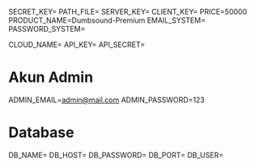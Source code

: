 SECRET_KEY=
PATH_FILE=
SERVER_KEY=
CLIENT_KEY=
PRICE=50000
PRODUCT_NAME=Dumbsound-Premium
EMAIL_SYSTEM=
PASSWORD_SYSTEM=

CLOUD_NAME=
API_KEY=
API_SECRET=

# Akun Admin

ADMIN_EMAIL=admin@mail.com
ADMIN_PASSWORD=123

# Database

DB_NAME=
DB_HOST=
DB_PASSWORD=
DB_PORT=
DB_USER=
